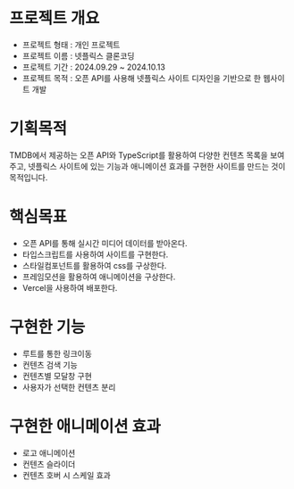 # 프로젝트 개요
- 프로젝트 형태 : 개인 프로젝트
- 프로젝트 이름 : 넷플릭스 클론코딩
- 프로젝트 기간 : 2024.09.29 ~ 2024.10.13
- 프로젝트 목적 : 오픈 API를 사용해 넷플릭스 사이트 디자인을 기반으로 한 웹사이트 개발

# 기획목적
TMDB에서 제공하는 오픈 API와 TypeScript를 활용하여 다양한 컨텐츠 목록을 보여주고, 넷플릭스 사이트에 있는 기능과 애니메이션 효과를 구현한 사이트를 만드는 것이 목적입니다.

# 핵심목표
- 오픈 API를 통해 실시간 미디어 데이터를 받아온다.
- 타입스크립트를 사용하여 사이트를 구현한다.
- 스타일컴포넌트를 활용하여 css를 구상한다.
- 프레임모션을 활용하여 애니메이션을 구상한다.
- Vercel을 사용하여 배포한다.

# 구현한 기능
- 루트를 통한 링크이동
- 컨텐츠 검색 기능
- 컨텐츠별 모달창 구현
- 사용자가 선택한 컨텐츠 분리

# 구현한 애니메이션 효과
- 로고 애니메이션
- 컨텐츠 슬라이더
- 컨텐츠 호버 시 스케일 효과
